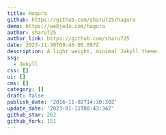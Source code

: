 ```yaml
---
title: Hagura
github: https://github.com/sharu725/hagura
demo: https://webjeda.com/hagura
author: sharu725
author_link: https://github.com/sharu725
date: 2023-11-30T09:46:05.897Z
description: A light weight, minimal Jekyll theme.
ssg:
  - Jekyll
css: []
ui: []
cms: []
category: []
draft: false
publish_date: '2016-11-02T14:30:30Z'
update_date: '2023-01-11T00:43:34Z'
github_star: 262
github_fork: 151
---
```

